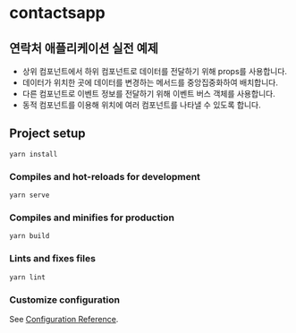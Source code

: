 # contactsapp

## 연락처 애플리케이션 실전 예제
- 상위 컴포넌트에서 하위 컴포넌트로 데이터를 전달하기 위해 props를 사용합니다.
- 데이터가 위치한 곳에 데이터를 변경하는 메서드를 중앙집중화하여 배치합니다.
- 다른 컴포넌트로 이벤트 정보를 전달하기 위해 이벤트 버스 객체를 사용합니다.
- 동적 컴포넌트를 이용해 <component> 위치에 여러 컴포넌트를 나타낼 수 있도록 합니다.

## Project setup
```
yarn install
```

### Compiles and hot-reloads for development
```
yarn serve
```

### Compiles and minifies for production
```
yarn build
```

### Lints and fixes files
```
yarn lint
```

### Customize configuration
See [Configuration Reference](https://cli.vuejs.org/config/).
